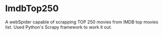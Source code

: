 # ImdbTop250
A webSpider capable of scrapping TOP 250 movies from IMDB top movies list. Used Python's Scrapy framework to work it out.
